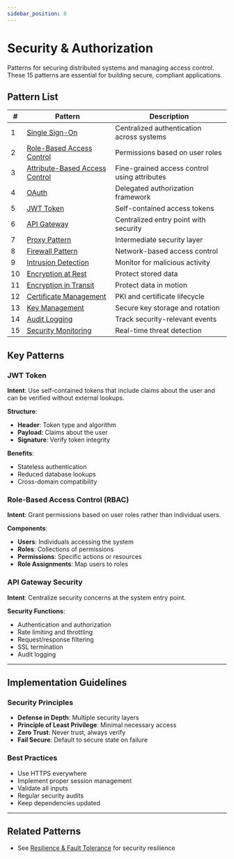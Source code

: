```yaml
---
sidebar_position: 8
---
```


# Security & Authorization

Patterns for securing distributed systems and managing access control. These 15 patterns are essential for building secure, compliant applications.

## Pattern List

| # | Pattern | Description |
|---|---------|-------------|
| 1 | [Single Sign-On](#single-sign-on) | Centralized authentication across systems |
| 2 | [Role-Based Access Control](#role-based-access-control) | Permissions based on user roles |
| 3 | [Attribute-Based Access Control](#attribute-based-access-control) | Fine-grained access control using attributes |
| 4 | [OAuth](#oauth) | Delegated authorization framework |
| 5 | [JWT Token](#jwt-token) | Self-contained access tokens |
| 6 | [API Gateway](#api-gateway) | Centralized entry point with security |
| 7 | [Proxy Pattern](#proxy-pattern) | Intermediate security layer |
| 8 | [Firewall Pattern](#firewall-pattern) | Network-based access control |
| 9 | [Intrusion Detection](#intrusion-detection) | Monitor for malicious activity |
| 10 | [Encryption at Rest](#encryption-at-rest) | Protect stored data |
| 11 | [Encryption in Transit](#encryption-in-transit) | Protect data in motion |
| 12 | [Certificate Management](#certificate-management) | PKI and certificate lifecycle |
| 13 | [Key Management](#key-management) | Secure key storage and rotation |
| 14 | [Audit Logging](#audit-logging) | Track security-relevant events |
| 15 | [Security Monitoring](#security-monitoring) | Real-time threat detection |

## Key Patterns

### JWT Token
**Intent**: Use self-contained tokens that include claims about the user and can be verified without external lookups.

**Structure**:
- **Header**: Token type and algorithm
- **Payload**: Claims about the user
- **Signature**: Verify token integrity

**Benefits**:
- Stateless authentication
- Reduced database lookups
- Cross-domain compatibility

### Role-Based Access Control (RBAC)
**Intent**: Grant permissions based on user roles rather than individual users.

**Components**:
- **Users**: Individuals accessing the system
- **Roles**: Collections of permissions
- **Permissions**: Specific actions or resources
- **Role Assignments**: Map users to roles

### API Gateway Security
**Intent**: Centralize security concerns at the system entry point.

**Security Functions**:
- Authentication and authorization
- Rate limiting and throttling
- Request/response filtering
- SSL termination
- Audit logging

---

## Implementation Guidelines

### Security Principles
- **Defense in Depth**: Multiple security layers
- **Principle of Least Privilege**: Minimal necessary access
- **Zero Trust**: Never trust, always verify
- **Fail Secure**: Default to secure state on failure

### Best Practices
- Use HTTPS everywhere
- Implement proper session management
- Validate all inputs
- Regular security audits
- Keep dependencies updated

---

## Related Patterns
- See [Resilience & Fault Tolerance](./resilience-fault-tolerance.md) for security resilience 